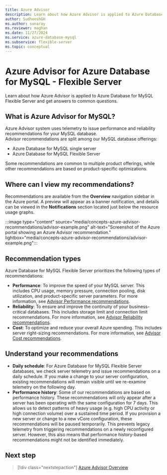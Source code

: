 ```yaml
---
title: Azure Advisor
description: Learn about how Azure Advisor is applied to Azure Database for MySQL - Flexible Server and get answers to common questions.
author: SudheeshGH
ms.author: sunaray
ms.reviewer: maghan
ms.date: 11/27/2024
ms.service: azure-database-mysql
ms.subservice: flexible-server
ms.topic: conceptual
---
```


# Azure Advisor for Azure Database for MySQL - Flexible Server

Learn about how Azure Advisor is applied to Azure Database for MySQL Flexible Server and get answers to common questions.

## What is Azure Advisor for MySQL?

Azure Advisor system uses telemetry to issue performance and reliability recommendations for your MySQL database.  
Advisor recommendations are split among our MySQL database offerings:

- Azure Database for MySQL single server
- Azure Database for MySQL Flexible Server

Some recommendations are common to multiple product offerings, while other recommendations are based on product-specific optimizations.

## Where can I view my recommendations?

Recommendations are available from the **Overview** navigation sidebar in the Azure portal. A preview will appear as a banner notification, and details can be viewed in the **Notifications** section located just below the resource usage graphs.

:::image type="content" source="media/concepts-azure-advisor-recommendations/advisor-example.png" alt-text="Screenshot of the Azure portal showing an Azure Advisor recommendation." lightbox="media/concepts-azure-advisor-recommendations/advisor-example.png":::

## Recommendation types

Azure Database for MySQL Flexible Server prioritizes the following types of recommendations:

- **Performance**: To improve the speed of your MySQL server. This includes CPU usage, memory pressure, connection pooling, disk utilization, and product-specific server parameters. For more information, see [Advisor Performance recommendations](/azure/advisor/advisor-performance-recommendations).
- **Reliability**: To ensure and improve the continuity of your business-critical databases. This includes storage limit and connection limit recommendations. For more information, see [Advisor Reliability recommendations](/azure/advisor/advisor-high-availability-recommendations).
- **Cost**: To optimize and reduce your overall Azure spending. This includes server right-sizing recommendations. For more information, see [Advisor Cost recommendations](/azure/advisor/advisor-cost-recommendations).

<a id="understanding-your-recommendations"></a>

## Understand your recommendations

- **Daily schedule**: For Azure Database for MySQL Flexible Server databases, we check server telemetry and issue recommendations on a daily schedule. If you make a change to your server configuration, existing recommendations will remain visible until we re-examine telemetry on the following day.
- **Performance history**: Some of our recommendations are based on performance history. These recommendations will only appear after a server has been operating with the same configuration for 7 days. This allows us to detect patterns of heavy usage (e.g. high CPU activity or high connection volume) over a sustained time period. If you provision a new server or change to a new vCore configuration, these recommendations will be paused temporarily. This prevents legacy telemetry from triggering recommendations on a newly reconfigured server. However, this also means that performance history-based recommendations might not be identified immediately.

## Next step

> [!div class="nextstepaction"]
> [Azure Advisor Overview](/azure/advisor/advisor-overview)
